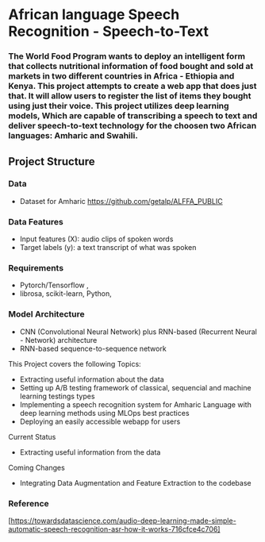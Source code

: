 # African language Speech Recognition - Speech-to-Text
### The World Food Program wants to deploy an intelligent form that collects nutritional information of food bought and sold at markets in two different countries in Africa - Ethiopia and Kenya. This project attempts to create a web app that does just that. It will allow users to register the list of items they bought using just their voice. This project utilizes deep learning models, Which are capable of transcribing a speech to text and deliver speech-to-text technology for the choosen two African languages: Amharic and Swahili.

## Project Structure
### Data
- Dataset for Amharic https://github.com/getalp/ALFFA_PUBLIC

### Data Features
- Input features (X): audio clips of spoken words
- Target labels (y): a text transcript of what was spoken

### Requirements
- Pytorch/Tensorflow ,
- librosa, scikit-learn, Python,

### Model Architecture
- CNN (Convolutional Neural Network) plus RNN-based (Recurrent Neural - Network) architecture
- RNN-based sequence-to-sequence network


This Project covers the following Topics:
* Extracting useful information about the data
* Setting up A/B testing framework of classical, sequencial and machine learning testings types
* Implementing a speech recognition system for Amharic Language with deep learning methods using MLOps best practices
* Deploying an easily accessible webapp for users 


Current Status

* Extracting useful information from the data

Coming Changes

* Integrating Data Augmentation and Feature Extraction to the codebase 


### Reference
[https://towardsdatascience.com/audio-deep-learning-made-simple-automatic-speech-recognition-asr-how-it-works-716cfce4c706]
